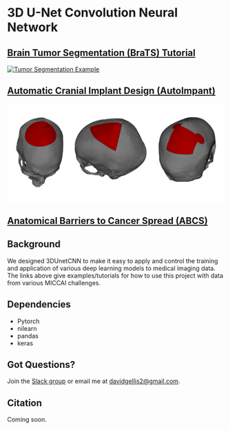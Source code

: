 # 3D U-Net Convolution Neural Network
## [Brain Tumor Segmentation (BraTS) Tutorial](examples/brats2020)
[![Tumor Segmentation Example](legacy/doc/tumor_segmentation_illusatration.gif)](examples/brats2020)
## [Automatic Cranial Implant Design (AutoImpant)](examples/autoimplant2020)
[![ Segmentation Example](doc/AutoImplant-Viz.png)](examples/autoimplant2020)
## [Anatomical Barriers to Cancer Spread (ABCS)](examples/abcs2020)
## Background
We designed 3DUnetCNN to make it easy to apply and control the training and application of various deep learning models to medical imaging data.
The links above give examples/tutorials for how to use this project with data from various MICCAI challenges.

## Dependencies
* Pytorch
* nilearn
* pandas
* keras


## Got Questions?
Join the [Slack group](https://join.slack.com/t/3dunet/shared_invite/zt-jt61n5jk-npXtxVRkThldgFePVYi9lA) or email me at davidgellis2@gmail.com.


## Citation
Coming soon.
